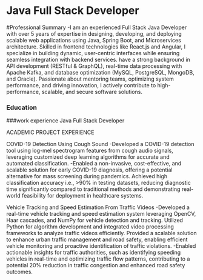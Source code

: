 # Java Full Stack Developer
#Professional Summary
-I am an experienced Full Stack Java Developer with over 5 years of expertise in designing, developing, and deploying scalable web applications using Java, Spring Boot, and Microservices architecture. Skilled in frontend technologies like React.js and Angular, I specialize in building dynamic, user-centric interfaces while ensuring seamless integration with backend services. have a strong background in API development (RESTful & GraphQL), real-time data processing with Apache Kafka, and database optimization (MySQL, PostgreSQL, MongoDB, and Oracle). Passionate about mentoring teams, optimizing system performance, and driving innovation, I actively contribute to high-performance, scalable, and secure software solutions.

### Education

###work experience
Java Full Stack Developer

ACADEMIC PROJECT EXPERIENCE

COVID-19 Detection Using Cough Sound
-Developed a COVID-19 detection tool using log-mel spectrogram features from cough audio signals, leveraging customized deep learning algorithms for accurate and automated classification.
-Enabled a non-invasive, cost-effective, and scalable solution for early COVID-19 diagnosis, offering a potential alternative for mass screening during pandemics. Achieved high classification accuracy i.e., >90% in testing datasets, reducing diagnostic time significantly compared to traditional methods and demonstrating real-world feasibility for deployment in healthcare systems.

Vehicle Tracking and Speed Estimation From Traffic Videos
-Developed a real-time vehicle tracking and speed estimation system leveraging OpenCV, Haar cascades, and NumPy for vehicle detection and tracking. Utilized Python for algorithm development and integrated video processing frameworks to analyze traffic videos efficiently. Provided a scalable solution to enhance urban traffic management and road safety, enabling efficient vehicle monitoring and proactive identification of traffic violations.
-Enabled actionable insights for traffic authorities, such as identifying speeding vehicles in real-time and optimizing traffic flow patterns, contributing to a potential 20% reduction in traffic congestion and enhanced road safety outcomes.
